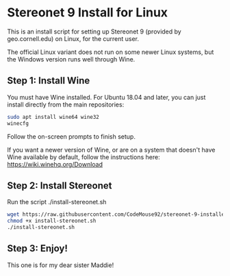 # Stereonet 9 Install for Linux

This is an install script for setting up Stereonet 9 (provided by geo.cornell.edu) on Linux, for the current user.

The official Linux variant does not run on some newer Linux systems, but the Windows version runs well through Wine.

## Step 1: Install Wine

You must have Wine installed. For Ubuntu 18.04 and later, you can just install directly from the main repositories:

```bash
sudo apt install wine64 wine32
winecfg
```

Follow the on-screen prompts to finish setup.

If you want a newer version of Wine, or are on a system that doesn't have Wine available by default, follow the instructions here: https://wiki.winehq.org/Download

## Step 2: Install Stereonet

Run the script ./install-stereonet.sh

```bash
wget https://raw.githubusercontent.com/CodeMouse92/stereonet-9-installer/main/install-stereonet.sh
chmod +x install-stereonet.sh
./install-stereonet.sh
```

## Step 3: Enjoy!

This one is for my dear sister Maddie!
